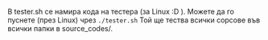 В tester.sh се намира кода на тестера (за Linux :D ).
Можете да го пуснете (през Linux) чрез 
``
./tester.sh
``
Той ще тества всички сорсове във всички папки в source_codes/.
